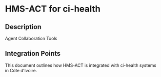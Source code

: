 # HMS-ACT for ci-health

## Description

Agent Collaboration Tools

## Integration Points

This document outlines how HMS-ACT is integrated with ci-health systems in Côte d'Ivoire.
